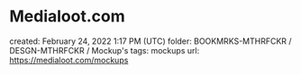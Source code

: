 # Medialoot.com

created: February 24, 2022 1:17 PM (UTC)
folder: BOOKMRKS-MTHRFCKR / DESGN-MTHRFCKR / Mockup's
tags: mockups
url: https://medialoot.com/mockups